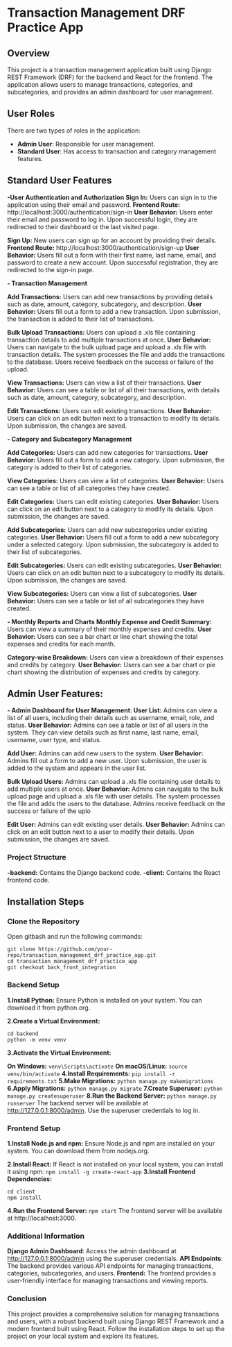 # Transaction Management DRF Practice App

## Overview

This project is a transaction management application built using Django REST Framework (DRF) for the backend and React for the frontend. The application allows users to manage transactions, categories, and subcategories, and provides an admin dashboard for user management.
## User Roles

There are two types of roles in the application:

- **Admin User**: Responsible for user management.
- **Standard User**: Has access to transaction and category management features.

## Standard User Features

**-User Authentication and Authorization**
**Sign In:** Users can sign in to the application using their email and password.
**Frontend Route:** http://localhost:3000/authentication/sign-in
**User Behavior:** Users enter their email and password to log in. Upon successful login, they are redirected to their dashboard or the last visited page.

**Sign Up:** New users can sign up for an account by providing their details.
**Frontend Route:** http://localhost:3000/authentication/sign-up
**User Behavior:** Users fill out a form with their first name, last name, email, and password to create a new account. Upon successful registration, they are redirected to the sign-in page.

**- Transaction Management**

**Add Transactions:** Users can add new transactions by providing details such as date, amount, category, subcategory, and description.
**User Behavior:** Users fill out a form to add a new transaction. Upon submission, the transaction is added to their list of transactions.

**Bulk Upload Transactions:** Users can upload a .xls file containing transaction details to add multiple transactions at once.
**User Behavior:** Users can navigate to the bulk upload page and upload a .xls file with transaction details. The system processes the file and adds the transactions to the database. Users receive feedback on the success or failure of the upload.

**View Transactions:** Users can view a list of their transactions.
**User Behavior:** Users can see a table or list of all their transactions, with details such as date, amount, category, subcategory, and description.

**Edit Transactions:** Users can edit existing transactions.
**User Behavior:** Users can click on an edit button next to a transaction to modify its details. Upon submission, the changes are saved.

**- Category and Subcategory Management**

**Add Categories:** Users can add new categories for transactions.
**User Behavior:** Users fill out a form to add a new category. Upon submission, the category is added to their list of categories.

**View Categories:** Users can view a list of categories.
**User Behavior:** Users can see a table or list of all categories they have created.

**Edit Categories:** Users can edit existing categories.
**User Behavior:** Users can click on an edit button next to a category to modify its details. Upon submission, the changes are saved.

**Add Subcategories:** Users can add new subcategories under existing categories.
**User Behavior:** Users fill out a form to add a new subcategory under a selected category. Upon submission, the subcategory is added to their list of subcategories.

**Edit Subcategories:** Users can edit existing subcategories.
**User Behavior:** Users can click on an edit button next to a subcategory to modify its details. Upon submission, the changes are saved.

**View Subcategories:** Users can view a list of subcategories.
**User Behavior:** Users can see a table or list of all subcategories they have created.

**- Monthly Reports and Charts**
**Monthly Expense and Credit Summary:** Users can view a summary of their monthly expenses and credits.
**User Behavior:** Users can see a bar chart or line chart showing the total expenses and credits for each month.

**Category-wise Breakdown:** Users can view a breakdown of their expenses and credits by category.
**User Behavior:** Users can see a bar chart or pie chart showing the distribution of expenses and credits by category.

## Admin User Features:

**- Admin Dashboard for User Management**:
**User List:** Admins can view a list of all users, including their details such as username, email, role, and status.
**User Behavior:** Admins can see a table or list of all users in the system. They can view details such as first name, last name, email, username, user type, and status.

**Add User:** Admins can add new users to the system.
**User Behavior:** Admins fill out a form to add a new user. Upon submission, the user is added to the system and appears in the user list.

**Bulk Upload Users:** Admins can upload a .xls file containing user details to add multiple users at once.
**User Behavior:** Admins can navigate to the bulk upload page and upload a .xls file with user details. The system processes the file and adds the users to the database. Admins receive feedback on the success or failure of the uplo

**Edit User:** Admins can edit existing user details.
**User Behavior:** Admins can click on an edit button next to a user to modify their details. Upon submission, the changes are saved.

### Project Structure
**-backend:** Contains the Django backend code.
**-client:** Contains the React frontend code.

## Installation Steps

### Clone the Repository
Open gitbash and run the following commands:
```
git clone https://github.com/your-repo/transaction_management_drf_practice_app.git
cd transaction_management_drf_practice_app
git checkout back_front_integration
```
### Backend Setup
**1.Install Python:** 
Ensure Python is installed on your system. You can download it from python.org.

**2.Create a Virtual Environment:**
```
cd backend
python -m venv venv
```
**3.Activate the Virtual Environment:**

**On Windows:**
`venv\Scripts\activate`
**On macOS/Linux:**
`source venv/bin/activate`
**4.Install Requirements:**
`pip install -r requirements.txt`
**5.Make Migrations:**
`python manage.py makemigrations`
**6.Apply Migrations:**
`python manage.py migrate`
**7.Create Superuser:**
`python manage.py createsuperuser`
**8.Run the Backend Server:**
`python manage.py runserver`
The backend server will be available at http://127.0.0.1:8000/admin. Use the superuser credentials to log in.

### Frontend Setup
**1.Install Node.js and npm:** 
Ensure Node.js and npm are installed on your system. You can download them from nodejs.org.

**2.Install React:**
If React is not installed on your local system, you can install it using npm:
`npm install -g create-react-app`
**3.Install Frontend Dependencies:**
```
cd client
npm install
```
**4.Run the Frontend Server:**
`npm start`
The frontend server will be available at http://localhost:3000.


### Additional Information
**Django Admin Dashboard**: Access the admin dashboard at http://127.0.0.1:8000/admin using the superuser credentials.
**API Endpoints**: The backend provides various API endpoints for managing transactions, categories, subcategories, and users.
**Frontend:** The frontend provides a user-friendly interface for managing transactions and viewing reports.

### Conclusion
This project provides a comprehensive solution for managing transactions and users, with a robust backend built using Django REST Framework and a modern frontend built using React. Follow the installation steps to set up the project on your local system and explore its features.

